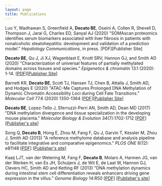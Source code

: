 ```yaml
---
layout: page
title: Publications
---
```


Luo Y, Wadhawan S, Greenfield A, **Decato BE**, Oseini A, Collen R, Shevell D, Thompson J, Jarai G, Charles ED, Sanyal AJ (2020)
"SOMAscan proteomics identifies serum biomarkers associated with liver fibrosis in patients with nonalcoholic steatohepatitis: development and validation of a prediction model."
 *Hepatology Communications*, in press. [PDF][Publisher Site]

**Decato BE**, Qu J, Ji XJ, Wagenblast E, Knott SRV, Hannon GJ, and Smith AD (2020)
"Characterization of universal features of partially methylated domains across tissues and species."
*Epigenetics & chromatin* 13.1 (2020): 1-14. [[PDF](../Papers/Decato_BMC_2020.pdf)][[Publisher Site](https://epigeneticsandchromatin.biomedcentral.com/articles/10.1186/s13072-020-00363-7)]

Barnett KR, **Decato BE**, Scott TJ, Hansen TJ, Chen B, Attalla J, Smith AD, and Hodges E (2020)
"ATAC-Me Captures Prolonged DNA Methylation of Dynamic Chromatin Accessibility Loci during Cell Fate Transitions."
*Molecular Cell* 77.6 (2020) 1350-1364 [[PDF](../Papers/Barnett_MolCell_2020.pdf)][[Publisher Site](https://www.cell.com/molecular-cell/fulltext/S1097-2765(20)30004-6)]

**Decato BE**, Lopez-Tello J, Sferruzzi-Perri AN, Smith AD, Dean MD (2017) "DNA methylation divergence and tissue specialization in the developing mouse placenta." *Molecular Biology & Evolution* 34(7):1702-1712 [[PDF](../Papers/Decato_MBE_2017.pdf)] [[Publisher's site](https://academic.oup.com/mbe/article/34/7/1702/3101303)]

Song Q, **Decato B**, Hong E, Zhou M, Fang F, Qu J, Garvin T, Kessler M, Zhou J, Smith AD (2013)
"A reference methylome database and analysis pipeline to facilitate integrative and comparative epigenomics."
*PLOS ONE* 8(12): e81148 [[PDF](../Papers/Song_PONE_2013.pdf)] [[Publisher's site](https://journals.plos.org/plosone/article?id=10.1371/journal.pone.0081148)]

Kaaij LJT, van der Wetering M, Fang F, **Decato B**, Molaro A, Harmen JG, van der Werken H, van Es JH, Schuijers J, de Wit E, de Laat W, Hannon GJ, Clevers HC, Smith AD and Ketting RF (2013)
"DNA methylation dynamics during intestinal stem cell differentiation reveals enhancers driving gene expression in the villus."
*Genome Biology* 14:R50 [[PDF](../Papers/Kaaij_GB_2013.pdf)]  [[Publisher's site](http://genomebiology.com/2013/14/5/R50)]
